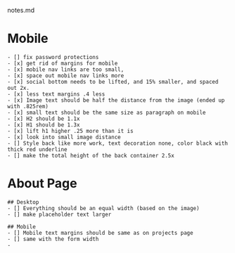 notes.md

# Mobile

    - [] fix password protections
    - [x] get rid of margins for mobile
    - [x] mobile nav links are too small,
    - [x] space out mobile nav links more
    - [x] social bottom needs to be lifted, and 15% smaller, and spaced out 2x.
    - [x] less text margins .4 less
    - [x] Image text should be half the distance from the image (ended up with .825rem)
    - [x] small text should be the same size as paragraph on mobile
    - [x] H2 should be 1.1x
    - [x] H1 should be 1.3x
    - [x] lift h1 higher .25 more than it is
    - [x] look into small image distance
    - [] Style back like more work, text decoration none, color black with thick red underline
    - [] make the total height of the back container 2.5x

# About Page

    ## Desktop
    - [] Everything should be an equal width (based on the image)
    - [] make placeholder text larger

    ## Mobile
    - [] Mobile text margins should be same as on projects page
    - [] same with the form width
    -
